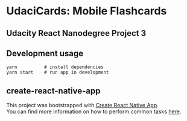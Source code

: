 # UdaciCards: Mobile Flashcards
## Udacity React Nanodegree Project 3


## Development usage

```
yarn          # install dependencies
yarn start    # run app in development
```

## create-react-native-app

This project was bootstrapped with [Create React Native App](https://github.com/react-community/create-react-native-app).  
You can find more information on how to perform common tasks [here](https://github.com/react-community/create-react-native-app/blob/master/react-native-scripts/template/README.md).